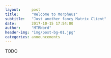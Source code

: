 ```yaml
---
layout:     post
title:      "Welcome to Morpheus"
subtitle:   "Just another fancy Matrix Client"
date:       2017-10-15 17:54:00
author:     "MTRNord"
header-img: "img/post-bg-01.jpg"
categories: announcements
---
```


<p> TODO </p>